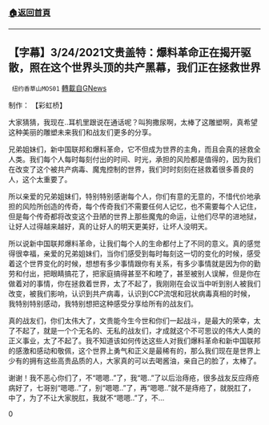 ###  [:house:返回首頁](https://github.com/ourhimalayas/txt)
---

## 【字幕】3/24/2021文贵盖特：爆料革命正在揭开驱散，照在这个世界头顶的共产黑幕，我们正在拯救世界
` 纽约香草山MOS01` [轉載自GNews](https://gnews.org/zh-hans/1014959/)

制作： 【彩虹桥】



大家猜猜，我现在..耳机里跟说在通话呢？叫狗撒尿啊，太棒了这雕塑啊，真希望这种美丽的雕塑未来我们和战友们更多的分享。

兄弟姐妹们，新中国联邦和爆料革命，它不但成为世界的主角，而且会真的拯救全人类。我们每个人每时每刻付出的时间、时光，承担的风险都是值得的，因为我们在改变了这个被共产病毒、魔鬼控制的世界，我们时时刻刻在拯救着很多善良的人，这个太重要了。

所以亲爱的兄弟姐妹们，特别特别感谢每个人，你们有意的无意的，不惜代价地承担的风险所创造的传奇，每个传奇我们不需要任何人记忆，也不需要每个人记住，但是每个传奇都将改变这个丑陋的世界上那些魔鬼的命运，让他们尽早的进地狱，让好人过得越来越好，真的让好人的明天更美好，让坏人没明天。

所以说新中国联邦爆料革命，让我们每个人的生命都付上了不同的意义。真的感觉得很幸福，亲爱的兄弟姐妹们，当你们感受到每时每刻这一切的变化的时候，感受着这个世界变化的时候，想想有多少事情跟你有关系，有多少事情就是因为你的勤劳和付出，把眼睛搞花了，把家庭搞得甚至不和睦了，甚至被别人误解，但是你在做着对的事情，你在拯救着世界，太了不起了，我刚刚在会议当中听到别人被我们改变，被我们影响，认识到共产病毒，认识到CCP流氓和冠状病毒真相的时候，我特别特别感动，我特别想把这种感受分享给所有的战友们。

真的战友们，你们太伟大了，文贵能今生今世和你们一起战斗，是最大的荣幸，太了不起了，就是一个个无名的、无私的战友们，才成就这个不可思议的伟大人类的正义事业，太了不起了。我不知道该如何传达这些人对我们爆料革命和新中国联邦的感激和感动和敬佩，这个世界上勇气和正义是最稀有的，那么我们现在是世界上少有的拥有这些高贵品质的人，大家真的可以去喝酱油，亲自己的脸了，太棒了。

谢谢！我不恶心你们了，不“嗯嗯..”了，我“嗯..”了以后治痔疮，很多战友反应痔疮病好了，七哥别“嗯嗯..”了，别“嗯嗯..”了，再“嗯嗯..”就不是痔疮了，就脱肛了，中了，为了不让大家脱肛，我就不“嗯嗯..”了，不…

0
